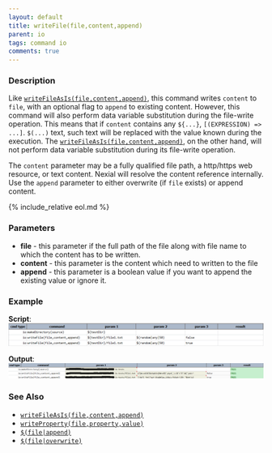 ```yaml
---
layout: default
title: writeFile(file,content,append)
parent: io
tags: command io
comments: true
---
```



### Description
Like [`writeFileAsIs(file,content,append)`](writeFileAsIs(file,content,append)), this command writes `content` to `file`, 
with an optional flag to `append` to existing content. However, this command will also perform data variable 
substitution during the file-write operation. This means that if `content` contains any `${...}`, 
`[(EXPRESSION) => ...]`. `$(...)` text, such text will be replaced with the value known during the execution. 
The [`writeFileAsIs(file,content,append)`](writeFileAsIs(file,content,append)), on the other hand, will not perform
data variable substitution during its file-write operation.

The `content` parameter may be a fully qualified file path, a http/https web resource, or text content. Nexial will 
resolve the content reference internally. Use the `append` parameter to either overwrite (if `file` exists) or append 
content.

{% include_relative eol.md %}


### Parameters
- **file** - this parameter if the full path of the file along with file name to which the content has to be written.
- **content** - this parameter is the content which need to written to the file
- **append** - this parameter is a boolean value if you want to append the existing value or ignore it.


### Example
**Script**:<br/>
![script](image/writeFile_01.png)

**Output**:<br/>
![output](image/writeFile_02.png)


### See Also
- [`writeFileAsIs(file,content,append)`](writeFileAsIs(file,content,append))
- [`writeProperty(file,property,value)`](writeProperty(file,property,value))
- [`$(file|append)`](../../functions/$(file))
- [`$(file|overwrite)`](../../functions/$(file))
